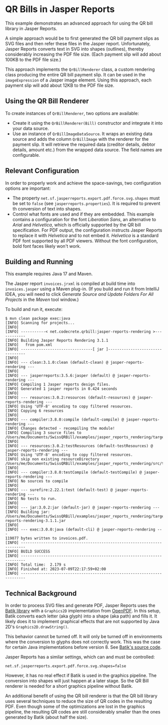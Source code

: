 # QR Bills in Jasper Reports

This example demonstrates an advanced approach for using the QR bill library in Jasper Reports.

A simple approach would be to first generated the QR bill payment slips as SVG files and then refer these files in the Jasper report. Unfortunately, Jasper Reports converts text in SVG into shapes (outlines), thereby considerably increasing the PDF file size. (Each payment slip will add about 100KB to the PDF file size.)

This approach implements the `QrBillRenderer` class, a custom rendering class producing the entire QR bill payment slip. It can be used in the `imageExpression` of a Jasper image element. Using this approach, each payment slip will add about 12KB to the PDF file size.


## Using the QR Bill Renderer

To create instances of `QrBillRenderer`, two options are available:

- Create it using the `QrBillRenderer(Bill)` constructor and integrate it into your data source.
- Use an instance of `QrBillImageDataSource`. It wraps an existing data source and adds the column `QrBillImage` with the renderer for the payment slip. It will retrieve the required data (creditor details, debtor details, amount etc.) from the wrapped data source. The field names are configurable.


## Relevant Configuration

In order to properly work and achieve the space-savings, two configuration options are important:

- The property `net.sf.jasperreports.export.pdf.force.svg.shapes` must be set to `false` (see `jasperreports.properties`). It is required to prevent th conversion of text into shapes.
- Control what fonts are used and if they are embedded. This example contains a configuration for the font *Liberation Sans*, an alternative to *Arial* and *Helvetica*, which is officially supported by the QR bill specification. For PDF output, the configuration instructs Jasper Reports to replace it with *Helvetica* and to not embed it. *Helvetica* is a standard PDF font supported by all PDF viewers. Without the font configuration, bold font faces likely won't work.


## Building and Running

This example requires Java 17 and Maven.

The Jasper report `invoices.jrxml` is compiled at build time into `invoices.jasper` using a Maven plug-in. (If you build and run it from IntelliJ IDEA, you will need to click *Generate Source and Update Folders For All Projects* in the *Maven* tool window.)

To build and run it, execute:

```text
$ mvn clean package exec:java
[INFO] Scanning for projects...
[INFO] 
[INFO] -----------< net.codecrete.qrbill:jasper-reports-rendering >------------
[INFO] Building Jasper Reports Rendering 3.1.1
[INFO]   from pom.xml
[INFO] --------------------------------[ jar ]---------------------------------
[INFO] 
[INFO] --- clean:3.1.0:clean (default-clean) @ jasper-reports-rendering ---
[INFO] 
[INFO] --- jasperreports:3.5.6:jasper (default) @ jasper-reports-rendering ---
[INFO] Compiling 1 Jasper reports design files.
[INFO] Generated 1 jasper reports in 0.424 seconds
[INFO] 
[INFO] --- resources:3.0.2:resources (default-resources) @ jasper-reports-rendering ---
[INFO] Using 'UTF-8' encoding to copy filtered resources.
[INFO] Copying 6 resources
[INFO] 
[INFO] --- compiler:3.8.0:compile (default-compile) @ jasper-reports-rendering ---
[INFO] Changes detected - recompiling the module!
[INFO] Compiling 3 source files to /Users/me/Documents/SwissQRBill/examples/jasper_reports_rendering/target/classes
[INFO] 
[INFO] --- resources:3.0.2:testResources (default-testResources) @ jasper-reports-rendering ---
[INFO] Using 'UTF-8' encoding to copy filtered resources.
[INFO] skip non existing resourceDirectory /Users/me/Documents/SwissQRBill/examples/jasper_reports_rendering/src/test/resources
[INFO] 
[INFO] --- compiler:3.8.0:testCompile (default-testCompile) @ jasper-reports-rendering ---
[INFO] No sources to compile
[INFO] 
[INFO] --- surefire:2.22.1:test (default-test) @ jasper-reports-rendering ---
[INFO] No tests to run.
[INFO] 
[INFO] --- jar:3.0.2:jar (default-jar) @ jasper-reports-rendering ---
[INFO] Building jar: /Users/me/Documents/SwissQRBill/examples/jasper_reports_rendering/target/jasper-reports-rendering-3.1.1.jar
[INFO] 
[INFO] --- exec:3.0.0:java (default-cli) @ jasper-reports-rendering ---
119077 bytes written to invoices.pdf.
[INFO] ------------------------------------------------------------------------
[INFO] BUILD SUCCESS
[INFO] ------------------------------------------------------------------------
[INFO] Total time:  2.179 s
[INFO] Finished at: 2023-07-09T22:17:59+02:00
[INFO] ------------------------------------------------------------------------
```


## Technical Background

In order to process SVG files and generate PDF, Jasper Reports uses the [Batik library](https://xmlgraphics.apache.org/) with a `Graphics2D` implementation from [OpenPDF](https://github.com/LibrePDF/OpenPDF). In this setup, Batik converts each letter (aka glyph) into a shape (aka path) and fills it. It likely does it to implement graphical effects that are not supported by Java 2D's `Graphics2D.drawString()`.

This behavior cannot be turned off. It will only be turned off in environments where the conversion to glyphs does not correctly work. This was the case for certain Java implementations before version 8. See [Batik's source code](
https://github.com/apache/xmlgraphics-batik/blob/trunk/batik-gvt/src/main/java/org/apache/batik/gvt/font/AWTGVTGlyphVector.java#L503).

Jasper Reports has a similar settings, which can and must be controlled:

```properties
net.sf.jasperreports.export.pdf.force.svg.shapes=false
```

However, it has no real effect if Batik is used in the graphics pipeline. The conversion into shapes will just happen at a later stage. So the QR Bill renderer is needed for a short graphics pipeline without Batik.

An additional benefit of using the QR bill renderer is that the QR bill library uses several techniques to reduce the size of QR codes in the resulting PDF. Even though some of the optimizations are lost in the graphics pipeline, the resulting QR codes are still considerably smaller than the ones generated by Batik (about half the size).

